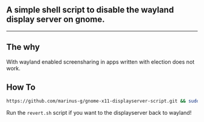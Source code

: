 ## A simple shell script to disable the wayland display server on gnome.

---
## The why
With wayland enabled screensharing in apps written with election does not work.

## How To
```bash
https://github.com/marinus-g/gnome-x11-displayserver-script.git && sudo sh /gnome-x11-displayserver-script.sh
```
Run the `revert.sh` script if you want to the displayserver back to wayland!
